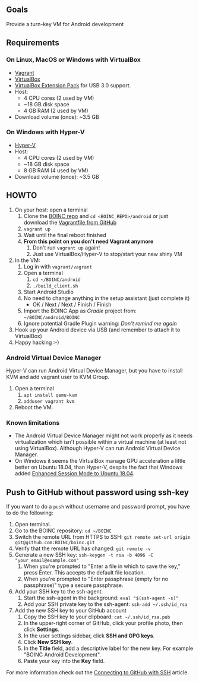 ## Goals

Provide a turn-key VM for Android development

## Requirements

### On Linux, MacOS or Windows with VirtualBox
* [Vagrant](https://www.vagrantup.com/downloads.html)
* [VirtualBox](https://www.virtualbox.org/wiki/Downloads)
* [VirtualBox Extension Pack](https://www.virtualbox.org/wiki/Downloads) for USB 3.0 support.
* Host:
  * 4 CPU cores (2 used by VM)
  * ~18 GB disk space
  * 4 GB RAM (2 used by VM)
* Download volume (once): ~3.5 GB

### On Windows with Hyper-V
* [Hyper-V](https://docs.microsoft.com/en-us/virtualization/hyper-v-on-windows/quick-start/enable-hyper-v)
* Host:
  * 4 CPU cores (2 used by VM)
  * ~18 GB disk space
  * 8 GB RAM (4 used by VM)
* Download volume (once): ~3.5 GB

## HOWTO

1. On your host: open a terminal
   1. Clone the [BOINC repo](https://github.com/BOINC/boinc) and `cd <BOINC_REPO>/android` or just download the [Vagrantfile from GitHub](https://github.com/BOINC/boinc/blob/master/android/Vagrantfile)
   1. `vagrant up`
   1. Wait until the final reboot finished
   1. **From this point on you don't need Vagrant anymore**
      1. Don't run `vagrant up` again!
      1. Just use VirtualBox/Hyper-V to stop/start your new shiny VM
1. In the VM:
   1. Log in with `vagrant/vagrant`
   1. Open a terminal
      1. `cd ~/BOINC/android`
      1. `./build_client.sh`
   1. Start Android Studio
   1. No need to change anything in the setup assistant (just complete it)
      * OK / Next / Next / Finish / Finish
   1. Import the BOINC App as *Gradle* project from: `~/BOINC/android/BOINC`
   1. Ignore potential Gradle Plugin warning: *Don't remind me again*
1. Hook up your Android device via USB (and remember to attach it to VirtualBox)
1. Happy hacking :-)

### Android Virtual Device Manager
Hyper-V can run Android Virtual Device Manager, but you have to install KVM and add vagrant user to KVM Group.
1. Open a terminal
   1. `apt install qemu-kvm`
   1. `adduser vagrant kvm`
1. Reboot the VM.

### Known limitations

* The Android Virtual Device Manager might not work properly as it needs virtualization
  which isn't possible within a virtual machine (at least not using VirtualBox). Although Hyper-V can run Android Virtual Device Manager.
* On Windows it seems the VirtualBox manage GPU acceleration a little better on Ubuntu 18.04, than Hyper-V, despite the fact that Windows added [Enhanced Session Mode to Ubuntu 18.04](https://blogs.technet.microsoft.com/virtualization/2018/02/28/sneak-peek-taking-a-spin-with-enhanced-linux-vms/).

## Push to GitHub without password using ssh-key
If you want to do a `push` without username and password prompt, you have to do the following:
1. Open terminal.
1. Go to the BOINC repository: `cd ~/BOINC`
1. Switch the remote URL from HTTPS to SSH: `git remote set-url origin git@github.com:BOINC/boinc.git`
1. Verify that the remote URL has changed: `git remote -v`
1. Generate a new SSH key: `ssh-keygen -t rsa -b 4096 -C "your_email@example.com"`
   1. When you're prompted to "Enter a file in which to save the key," press Enter. This accepts the default file location.
   1. When you're prompted to "Enter passphrase (empty for no passphrase)" type a secure passphrase.
1. Add your SSH key to the ssh-agent.
   1. Start the ssh-agent in the background: `eval "$(ssh-agent -s)"`
   1. Add your SSH private key to the ssh-agent: `ssh-add ~/.ssh/id_rsa`
1. Add the new SSH key to your GitHub account
   1. Copy the SSH key to your clipboard: `cat ~/.ssh/id_rsa.pub`
   1. In the upper-right corner of GitHub, click your profile photo, then click **Settings**.
   1. In the user settings sidebar, click **SSH and GPG keys**.
   1. Click **New SSH key**.
   1. In the **Title** field, add a descriptive label for the new key. For example "BOINC Android Development".
   1. Paste your key into the **Key** field.

For more information check out the [Connecting to GitHub with SSH](https://help.github.com/en/articles/connecting-to-github-with-ssh) article.
